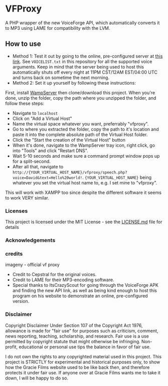 # VFProxy
 A PHP wrapper of the new VoiceForge API, which automatically converts it to MP3 using LAME for compatibility with the LVM.

## How to use

* Method 1: Test it out by going to the online, pre-configured server at [this link](http://seamus-server.tk/vfproxy/speech.php?voice=David&msg=Hello%20world!). See `VOICELIST.txt` in this repository for all the supported voice arguments. Keep in mind that the server being used to host this automatically shuts off every night at 11PM CST/12AM EST/04:00 UTC and turns back on sometime the next morning.
* Method 2: Set it up yourself by following these instructions:

First, install [WampServer](http://www.wampserver.com/en/) then clone/download this project. When you're done, unzip the folder, copy the path where you unzipped the folder, and follow these steps:
* Navigate to `localhost`
* Click on "Add a Virtual Host"
* Name the virtual space whatever you want, preferrably "vfproxy".
* Go to where you extracted the folder, copy the path to it's location and paste it into the complete absolute path of the Virtual Host folder.
* Click the "Start the creation of the Virtual Host" button
* When it's done, navigate to the WampServer tray icon, right click, go into "Tools" and click "Restart DNS".
* Wait 5-10 seconds and make sure a command prompt window pops up for a split-second.
* After all that, navigate to `http://{YOUR_VIRTUAL_HOST_NAME}/vfproxy/speech.php?voice=David&text=Hello%20world!`. `{YOUR_VIRTUAL_HOST_NAME}` being whatever you set the virtual host name to, e.g. I set mine to "vfproxy".

This will work with XAMPP too since despite the different software it seems to work VERY similar.

### Licenses

This project is licensed under the MIT License - see the [LICENSE.md](LICENSE.md) file for details

### Acknowledgements


### credits

<p>imageny - official vf proxy</p>

* Credit to Cepstral for the original voices.
* Credit to LAME for their MP3-encoding software.
* Special thanks to ItsCrazyScout for going through the VoiceForge APK and finding the new API link, as well as being kind enough to host this program on his website to demonstrate an online, pre-configured version.

### Disclaimer

Copyright Disclaimer Under Section 107 of the Copyright Act 1976, allowance is made for "fair use" for purposes such as criticism, comment, news reporting, teaching, scholarship, and research. Fair use is a use permitted by copyright statute that might otherwise be infringing. Non-profit, educational or personal use tips the balance in favor of fair use.

I do not own the rights to any copyrighted material used in this project. This project is STRICTLY for experimental and historical purposes only, to show how the Gracie Films website used to be like back then, and therefore protects it under fair use. If anyone over at Gracie Films wants me to take it down, I will be happy to do so.
